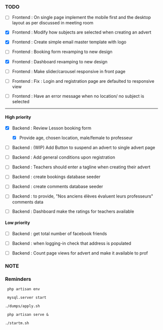 ### TODO

- [ ] Frontend : On single page implement the mobile first and the desktop layout as per discussed in meeting room

- [x] Frontend : Modify how subjects are selected when creating an advert
- [x] Frontend : Create simple email master template with logo

- [ ] Frontend : Booking form revamping to new design
- [x] Frontend : Dashboard revamping to new design
- [ ] Frontend : Make slider/carousel responsive in front page
- [ ] Frontend : Fix : Login and registration page are defaulted to responsive view
- [ ] Frontend : Have an error message when no location/ no subject is selected


--------------------------------------------------------------------------------

#### High priority

- [x] Backend : Review Lesson booking form
   - [x] Provide age, chosen location, male/female to professeur
         
- [ ] Backend : (WIP) Add Button to suspend an advert to single advert page

- [ ] Backend : Add general conditions upon registration
- [ ] Backend : Teachers should enter a tagline when creating their advert
- [ ] Backend : create bookings database seeder 
- [ ] Backend : create comments database seeder
- [ ] Backend : to provide, "Nos anciens élèves évaluent leurs professeurs" comments data
- [ ] Backend : Dashboard make the ratings for teachers available

#### Low priority
- [ ] Backend : get total number of facebook friends
- [ ] Backend : when logging-in check that address is populated
- [ ] Backend : Count page views for advert and make it available to prof




### NOTE


### Reminders
` php artisan env`

` mysql.server start`

` ./dumps/apply.sh `

` php artisan serve &`

`./startm.sh`
